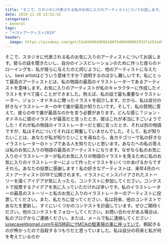 ```yaml
---
title: "そこで、スタジオに代表される私のお気に入りのアーティストについてお話します。"
date: 2019-11-28 13:52:52
categories:
- General
tags:
- "ベストアーティスト2019"
header:
  image: https://pixabay.com/get/51e6dd464d56b108f5d084609629337a163ad9ed504c704c722b72d59148c05e_1280.jpg
---
```


そこで、スタジオに代表される私のお気に入りのアーティストについてお話します。彼らの話を聞きたいし、自分のインスピレーションのために作った彼らのドローイングを、私が彼らに与えたのと同じように、他のアーティストに与えたい。 best artistはどういう意味ですか？説明するのは少し難しいです。私にとって最高のアーティストとは、私の物語の最高のイラストレーターであるアーティストを意味します。お気に入りのアーティストが私のキャラクターに作成したイラストをすべて描くことができました。例えば、私の話で最も重要なイラストレーター、ジョン・オドネルに贈ったイラストを紹介します。だから、私は自分の好きなイラストレーターの中で誰が最高か知りたいです。そして、私の質問に答えて、彼らの中で誰が最高なのかを言う必要があります。どんな感じ？ジョン・オドネルに彼のイラストが最高だと言ったとき、彼はこれが本当にすごいようでした！それが私の物語のイラストレーターだと彼に言ったとき、それは別の物語ですが、私はそれについてそれほど興奮していませんでした。そして、私が知りたいことは、あなたが私が知りたいことを尋ねたら、各カテゴリーで私の好きなイラストレーターのトップである人を知りたいと思います。あなたへの私の答えは私のお気に入りの物語の最高のアーティストになります。なぜなら私のお気に入りのイラストレーターが私のお気に入りの物語のイラストを見るために私のお気に入りのイラストレーターによって作ったイラストをいくつかあげるからですそれら。あなたの投票に感謝します！私の好きなアーティストは、来年4月のベストアーティスト2019で公開されます。イラストにインスパイアされたストーリーを描くアイデアが気に入ったら、コンテストに参加してください。コンテストで投票するアイデアを気に入っていただければ幸いです。私のイラストレーターの最高のストーリーと私のお気に入りのイラストレーターのアーティストに投票してください。また、私たちに従ってください、私は将来、他のコンテストであなたを更新し、すぐにいくつかのコンテストを計画しています。ぜひご期待ください。他のコンテストをフォローしてください。お問い合わせがある場合は、私のブログからご連絡ください。または、メールで私に連絡してください：junecayel@gmail.com午前5時前にYMCAの駐車場の車に座っていて、朝起きるのが怖かったので自殺するつもりだと思っていました。私は自分の将来と私が何を考えているのか
